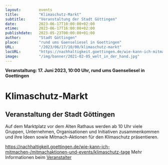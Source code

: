 ```yaml
---
layout:        events
title:         "Klimaschutz-Markt"
subtitle:      "Veranstaltung der Stadt Göttingen"
date:          2023-06-17T10:00:00+02:00
etime:         2023-06-17T16:00:00+02:00
publishdate:   2023-05-23T00:00:00+01:00
author:        "Stadt Göttingen"
place:         "rund ums Gaenseliesel in Goettingen"
URL:           "/2023/06/17/10/00/klimaschutz-markt"
locURL:        "https://nachhaltigkeit.goettingen.de/wie-kann-ich-mitmachen-/mitmachaktionen-und-events/klimaschutz-tage"
image:         "/img/banner/2021-02-05_welt_in_der_hand.jpg"
---
```


**Veranstaltung: 17. Juni 2023, 10:00 Uhr, rund ums Gaenseliesel in Goettingen**

Klimaschutz-Markt
===========

Veranstaltung der Stadt Göttingen
-----------
Auf dem Marktplatz vor dem Alten Rathaus werden ab 10 Uhr viele Gruppen, Unternehmen, Organisationen und Initiativen zusammenkommen und ihre Ideen sowie Mitmach-Aktionen für den Klimaschutz präsentieren. 

https://nachhaltigkeit.goettingen.de/wie-kann-ich-mitmachen-/mitmachaktionen-und-events/klimaschutz-tage
Mehr Informationen beim [Veranstalter](https://nachhaltigkeit.goettingen.de/wie-kann-ich-mitmachen-/mitmachaktionen-und-events/klimaschutz-tage)
